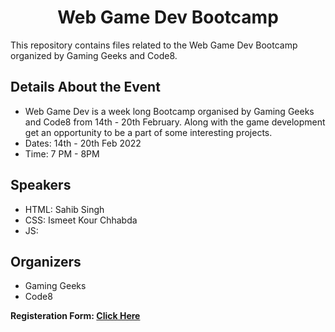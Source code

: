 <h1 align="center">Web Game Dev Bootcamp</h1>

This repository contains files related to the Web Game Dev Bootcamp organized by Gaming Geeks and Code8.

<h2>Details About the Event</h2>
<ul>
  <li>Web Game Dev is a week long  Bootcamp organised by Gaming Geeks and Code8 from 14th - 20th February. Along with the game development get an opportunity to be a part of some interesting projects.</li>
  <li>Dates:  14th - 20th Feb 2022</li>
  <li>Time: 7 PM - 8PM</li>
</ul>

<h2>Speakers</h2>
<ul>
  <li>HTML: Sahib Singh</li>
  <li>CSS: Ismeet Kour Chhabda</li>
  <li>JS: </li>
</ul>
 
<h2>Organizers</h2>
<ul>
  <li>Gaming Geeks</li>
  <li>Code8</li>
</ul>

<strong>Registeration Form: <a href="https://gaminggeeks.online/register/web-game-dev/">Click Here</a></strong>



